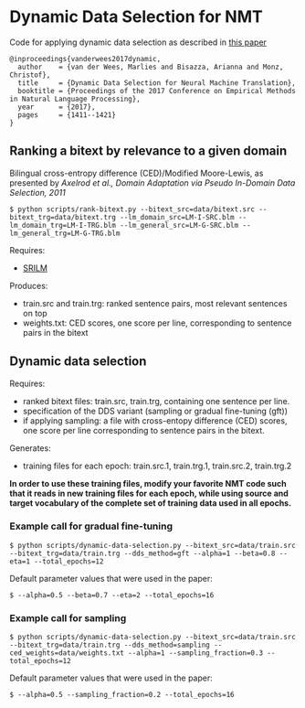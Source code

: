 # Dynamic Data Selection for NMT

Code for applying dynamic data selection as described in [this paper](http://aclweb.org/anthology/D17-1148)
```
@inproceedings{vanderwees2017dynamic,
  author    = {van der Wees, Marlies and Bisazza, Arianna and Monz, Christof},
  title     = {Dynamic Data Selection for Neural Machine Translation},
  booktitle = {Proceedings of the 2017 Conference on Empirical Methods in Natural Language Processing},
  year      = {2017},
  pages     = {1411--1421}
}
```

## Ranking a bitext by relevance to a given domain
Bilingual cross-entropy difference (CED)/Modified Moore-Lewis, as presented by 
*Axelrod et al., Domain Adaptation via Pseudo In-Domain Data Selection, 2011*

```
$ python scripts/rank-bitext.py --bitext_src=data/bitext.src --bitext_trg=data/bitext.trg --lm_domain_src=LM-I-SRC.blm --lm_domain_trg=LM-I-TRG.blm --lm_general_src=LM-G-SRC.blm --lm_general_trg=LM-G-TRG.blm
```
Requires:
- [SRILM](http://www.speech.sri.com/projects/srilm/) 

Produces:
- train.src and train.trg: ranked sentence pairs, most relevant sentences on top
- weights.txt: CED scores, one score per line, corresponding to sentence pairs in the bitext

## Dynamic data selection

Requires:
- ranked bitext files: train.src, train.trg, containing one sentence per line.
- specification of the DDS variant (sampling or gradual fine-tuning (gft))
- if applying sampling: a file with cross-entopy difference (CED) scores, one
   score per line corresponding to sentence pairs in the bitext.
   
Generates:
- training files for each epoch: train.src.1, train.trg.1, train.src.2, train.trg.2
 
**In order to use these training files, modify your favorite NMT code such that it reads in new training files for each epoch, while using source and target vocabulary of the complete set of training data used in all epochs.**

### Example call for gradual fine-tuning
```
$ python scripts/dynamic-data-selection.py --bitext_src=data/train.src --bitext_trg=data/train.trg --dds_method=gft --alpha=1 --beta=0.8 --eta=1 --total_epochs=12
```

Default parameter values that were used in the paper:
```
$ --alpha=0.5 --beta=0.7 --eta=2 --total_epochs=16
```

### Example call for sampling
```
$ python scripts/dynamic-data-selection.py --bitext_src=data/train.src --bitext_trg=data/train.trg --dds_method=sampling --ced_weights=data/weights.txt --alpha=1 --sampling_fraction=0.3 --total_epochs=12
```

Default parameter values that were used in the paper:
```
$ --alpha=0.5 --sampling_fraction=0.2 --total_epochs=16
```


